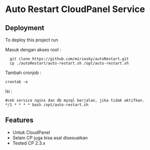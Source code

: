 
# Auto Restart CloudPanel Service





## Deployment

To deploy this project run

Masuk dengan akses root :

```terminal
  git clone https://github.com/mirzasky/autoRestart.git
  cp ./autoRestart/auto-restart.sh /opt/auto-restart.sh

```

Tambah cronjob :

```
crontab -e
```
Isi : 
```
#cek service nginx dan db mysql berjalan, jika tidak aktifkan.
*/1 * * * * bash /opt/auto-restart.sh
```



## Features

- Untuk CloudPanel
- Selain CP juga bisa asal disesuaikan
- Tested CP 2.3.x


